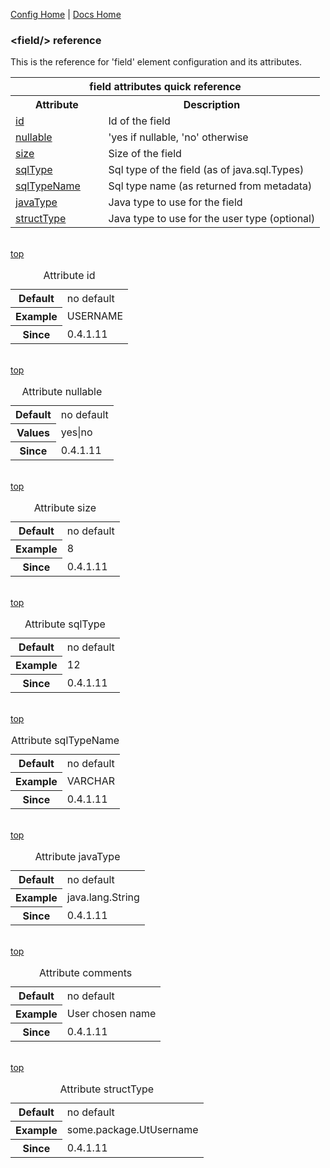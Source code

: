 [Config Home](config.md) | [Docs Home](../../index.md)

### &lt;field/&gt; reference <a name="top"/>

This is the reference for 'field' element configuration and its attributes.

<table width="100%">
	<tr>
		<th colspan="2">field attributes quick reference</th>
	</tr>
	<tr>
		<th width="30%">Attribute</th>
		<th width="70%">Description</th>
	</tr>
	<tr>
		<td><a href="#id">id</a></td>
		<td>Id of the field</td>
	</tr>	
	<tr>
		<td><a href="#nullable">nullable</a></td>
		<td>'yes if nullable, 'no' otherwise</td>
	</tr>
	<tr>
		<td><a href="#size">size</a></td>
		<td>Size of the field</td>
	</tr>
	<tr>
		<td><a href="#sqlType">sqlType</a></td>
		<td>Sql type of the field (as of java.sql.Types)</td>
	</tr>
	<tr>
		<td><a href="#sqlTypeName">sqlTypeName</a></td>
		<td>Sql type name (as returned from metadata)</td>
	</tr>			
	<tr>
		<td><a href="#javaType">javaType</a></td>
		<td>Java type to use for the field</td>
	</tr>
	<tr>
		<td><a href="#structType">structType</a></td>
		<td>Java type to use for the user type (optional)</td>
	</tr>	
</table>

<br/><a href="#top">top</a><br/>

<table>
	<caption>Attribute <a name="id">id</a></caption>
	<tr>
		<th>Default</th>
		<td>no default</td>
	</tr>
	<tr>
		<th>Example</th>
		<td>USERNAME</td>
	</tr>	
	<tr>
		<th>Since</th>
		<td>0.4.1.11</td>
	</tr>
</table>

<br/><a href="#top">top</a><br/>

<table>
	<caption>Attribute <a name="nullable">nullable</a></caption>
	<tr>
		<th>Default</th>
		<td>no default</td>
	</tr>
	<tr>
		<th>Values</th>
		<td>yes|no</td>
	</tr>	
	<tr>
		<th>Since</th>
		<td>0.4.1.11</td>
	</tr>
</table>

<br/><a href="#top">top</a><br/>

<table>
	<caption>Attribute <a name="size">size</a></caption>
	<tr>
		<th>Default</th>
		<td>no default</td>
	</tr>
	<tr>
		<th>Example</th>
		<td>8</td>
	</tr>	
	<tr>
		<th>Since</th>
		<td>0.4.1.11</td>
	</tr>
</table>

<br/><a href="#top">top</a><br/>

<table>
	<caption>Attribute <a name="sqlType">sqlType</a></caption>
	<tr>
		<th>Default</th>
		<td>no default</td>
	</tr>
	<tr>
		<th>Example</th>
		<td>12</td>
	</tr>	
	<tr>
		<th>Since</th>
		<td>0.4.1.11</td>
	</tr>
</table>

<br/><a href="#top">top</a><br/>

<table>
	<caption>Attribute <a name="sqlTypeName">sqlTypeName</a></caption>
	<tr>
		<th>Default</th>
		<td>no default</td>
	</tr>
	<tr>
		<th>Example</th>
		<td>VARCHAR</td>
	</tr>	
	<tr>
		<th>Since</th>
		<td>0.4.1.11</td>
	</tr>
</table>

<br/><a href="#top">top</a><br/>

<table>
	<caption>Attribute <a name="javaType">javaType</a></caption>
	<tr>
		<th>Default</th>
		<td>no default</td>
	</tr>
	<tr>
		<th>Example</th>
		<td>java.lang.String</td>
	</tr>	
	<tr>
		<th>Since</th>
		<td>0.4.1.11</td>
	</tr>
</table>

<br/><a href="#top">top</a><br/>

<table>
	<caption>Attribute <a name="comments">comments</a></caption>
	<tr>
		<th>Default</th>
		<td>no default</td>
	</tr>
	<tr>
		<th>Example</th>
		<td>User chosen name</td>
	</tr>	
	<tr>
		<th>Since</th>
		<td>0.4.1.11</td>
	</tr>
</table>

<br/><a href="#top">top</a><br/>

<table>
	<caption>Attribute <a name="structType">structType</a></caption>
	<tr>
		<th>Default</th>
		<td>no default</td>
	</tr>
	<tr>
		<th>Example</th>
		<td>some.package.UtUsername</td>
	</tr>	
	<tr>
		<th>Since</th>
		<td>0.4.1.11</td>
	</tr>
</table>